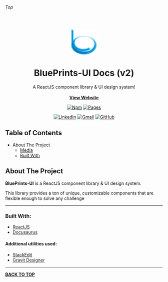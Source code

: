 
###### Top

<br />
<p align="center">
  <img src="/static/img/logo.svg" alt="Logo" width="80" height="80">
  <h1 align="center">BluePrints-UI Docs (v2)</h1>
  <p align="center">
    A ReactJS component library & UI design system!
    <br />
    <br />
    <b><a target="_blank" href="https://blueprints-ui.com/">View Website</a></b>
  </p>
</p>
<div align="center">

[![Npm][npm-shield]][npm-url] [![Pages][pages-shield]][pages-url]

[![LinkedIn][linkedin-shield]][linkedin-url] [![Gmail][gmail-shield]][gmail-url] [![GitHub][github-shield]][github-url] 
</div>

## Table of Contents

- [About The Project](#About-The-Project)
  - [Media](#Media)
  - [Built With](#Built-With)

## About The Project

**BluePrints-UI** is a ReactJS component library & UI design system.

This library provides a ton of unique, customizable components that are flexible enough to solve any challenge

---

### Built With:
- [ReactJS](https://reactjs.org/)
- [Docusaurus](https://v2.docusaurus.io)

#### Additional utilities used:
- [StackEdit](https://stackedit.io/)
- [Gravit Designer](https://gravit.io/)
---

**[BACK TO TOP](#top)**

<!-- URL References  -->
[linkedin-shield]: https://img.shields.io/badge/-LinkedIn-0077b5.svg?style=for-the-badge&logo=linkedin
[linkedin-url]: https://linkedin.com/in/jakeadmire

[gmail-shield]: https://img.shields.io/badge/-Email-red.svg?style=for-the-badge&logo=gmail&logoColor=white
[gmail-url]: mailto:jakeadmire1@gmail.com

[github-shield]: https://img.shields.io/badge/dynamic/json?label=Follow&query=length&url=https://api.github.com/users/jakeadmire/followers&style=for-the-badge&logo=github
[github-url]: https://github.com/JakeAdmire/

[heroku-shield]: https://img.shields.io/badge/heroku-deployed-lightblue?style=for-the-badge&logo=heroku
[heroku-url]: https://blueprints-ui.com/home

[npm-shield]: https://img.shields.io/npm/v/blueprints-ui?style=for-the-badge
[npm-url]: https://www.npmjs.com/package/blueprints-ui

[pages-shield]: https://img.shields.io/badge/github-deployed-24292e?style=for-the-badge&logo=github
[pages-url]: https://blueprints-ui.com/
